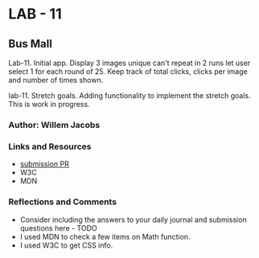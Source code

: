 # LAB - 11

## Bus Mall

Lab-11. Initial app. Display 3 images unique can't repeat in 2 runs let user select 1 for each round of 25. Keep track of total clicks, clicks per image and number of times shown.

lab-11. Stretch goals. Adding functionality to implement the stretch goals. This is work in progress.

### Author: Willem Jacobs

### Links and Resources

* [submission PR](https://github.com/Willem-Jacobs/bus-mall)
* W3C
* MDN

### Reflections and Comments

* Consider including the answers to your daily journal and submission questions here - TODO
* I used MDN to check a few items on Math function.
* I used W3C to get CSS info.
